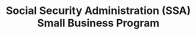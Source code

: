 ---
highlight: "false" 
title: "Social Security Administration (SSA) Small Business Program "
description: "The Social Security Administration (SSA), is committed to advancing the small business procurement program, by provide maximum practicable opportunities in SSA acquisitions to small business, veteran-owned small business, service-disabled veteran-owned small business, HUBZone small business, small disadvantaged business, and women-owned small business concerns."
url-link: "https://www.ssa.gov/osdbu/"
type: "HTML"
gov-only: "false"
is-external: "true"
publication-date: "January 01, 2023"
reading-time: "5"
resource-type: "Information Slick"
filter: "small-business"
audience: "industry-all-businesses"
branded-offerings: "small-business-support"
---
